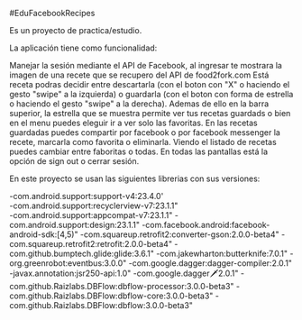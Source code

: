 #EduFacebookRecipes

Es un proyecto de practica/estudio.

La aplicación tiene como funcionalidad:

Manejar la sesión mediante el API de Facebook, al ingresar te mostrara la imagen de una recete que se recupero del API de food2fork.com
Está receta podras decidir entre descartarla (con el boton con "X" o haciendo el gesto "swipe" a la izquierda) o guardarla (con el boton con forma de estrella o haciendo el gesto "swipe" a la derecha). Ademas de ello en la barra superior, la estrella que se muestra permite ver tus recetas guardads o bien en el menu puedes eleguir ir a ver solo las favoritas. En las recetas guardadas puedes compartir por facebook o por facebook messenger la recete, marcarla como favorita o eliminarla. Viendo el listado de recetas puedes cambiar entre faboritas o todas. En todas las pantallas está la opción de sign out o cerrar sesión. 

En este proyecto se usan las siguientes librerias con sus versiones:

-com.android.support:support-v4:23.4.0' \
-com.android.support:recyclerview-v7:23.1.1" \
-com.android.support:appcompat-v7:23.1.1"
-com.android.support:design:23.1.1"
-com.facebook.android:facebook-android-sdk:[4,5)"
-com.squareup.retrofit2:converter-gson:2.0.0-beta4"
-com.squareup.retrofit2:retrofit:2.0.0-beta4"
-com.github.bumptech.glide:glide:3.6.1"
-com.jakewharton:butterknife:7.0.1"
-org.greenrobot:eventbus:3.0.0"
-com.google.dagger:dagger-compiler:2.0.1"
-javax.annotation:jsr250-api:1.0"
-com.google.dagger:dagger:2.0.1"
-com.github.Raizlabs.DBFlow:dbflow-processor:3.0.0-beta3"
-com.github.Raizlabs.DBFlow:dbflow-core:3.0.0-beta3"
-com.github.Raizlabs.DBFlow:dbflow:3.0.0-beta3"

